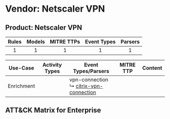 Vendor: Netscaler VPN
=====================
Product: Netscaler VPN
----------------------
| Rules | Models | MITRE TTPs | Event Types | Parsers |
|:-----:|:------:|:----------:|:-----------:|:-------:|
|   1   |   1    |     1      |      1      |    1    |

|  Use-Case  | Activity Types | Event Types/Parsers                                                                                  | MITRE TTP | Content |
|:----------:| -------------- | ---------------------------------------------------------------------------------------------------- | --------- | ------- |
| Enrichment | <ul></li></ul> |  vpn-connection<br> ↳ [citrix-vpn-connection](../Parsers/parserContent_citrix-vpn-connection.md)<br> |           |         |

ATT&CK Matrix for Enterprise
----------------------------
